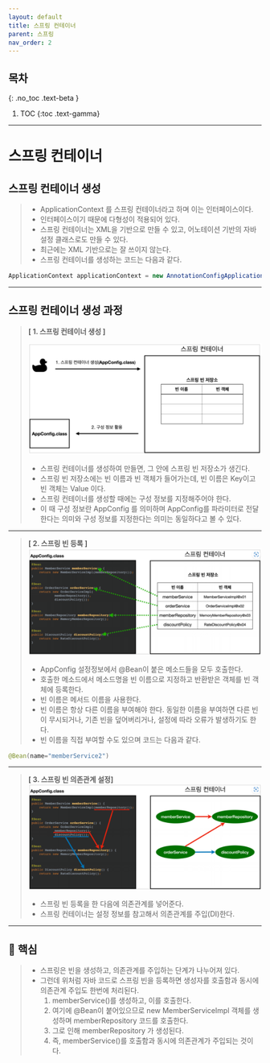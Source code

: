 ```yaml
---
layout: default
title: 스프링 컨테이너
parent: 스프링
nav_order: 2
---
```


## 목차
{: .no_toc .text-beta }

1. TOC
{:toc .text-gamma}
---

# **스프링 컨테이너**
## **스프링 컨테이너 생성**
> + ApplicationContext 를 스프링 컨테이너라고 하며 이는 인터페이스이다.
> + 인터페이스이기 때문에 다형성이 적용되어 있다.
> + 스프링 컨테이너는 XML을 기반으로 만들 수 있고, 어노테이션 기반의 자바 설정 클래스로도 만들 수 있다.
> + 최근에는 XML 기반으로는 잘 쓰이지 않는다. 
> + 스프링 컨테이너를 생성하는 코드는 다음과 같다. 

```java
ApplicationContext applicationContext = new AnnotationConfigApplicationContext(AppConfig.class);
```

---
## **스프링 컨테이너 생성 과정**
> **[ 1. 스프링 컨테이너 생성 ]**
> 
> ![](../../assets/images/springCoreBasic/springContainerCreate.PNG)
> + 스프링 컨테이너를 생성하여 만들면, 그 안에 스프링 빈 저장소가 생긴다.
> + 스프링 빈 저장소에는 빈 이름과 빈 객체가 들어가는데, 빈 이름은 Key이고 빈 객체는 Value 이다.
> + 스프링 컨테이너를 생성할 때에는 구성 정보를 지정해주어야 한다.
> + 이 때 구성 정보란 AppConfig 를 의미하며 AppConfig를 파라미터로 전달한다는 의미와 구성 정보를 지정한다는 의미는 동일하다고 볼 수 있다.

---

> **[ 2. 스프링 빈 등록 ]**
> ![](../../assets/images/springCoreBasic/springBeanSignup.PNG)
> + AppConfig 설정정보에서 @Bean이 붙은 메소드들을 모두 호출한다.
> + 호출한 메소드에서 메소드명을 빈 이름으로 지정하고 반환받은 객체를 빈 객체에 등록한다.
> + 빈 이름은 메서드 이름을 사용한다.
> + 빈 이름은 항상 다른 이름을 부여해야 한다. 동일한 이름을 부여하면 다른 빈이 무시되거나, 기존 빈을 덮어버리거나, 설정에 따라 오류가 발생하기도 한다.
> + 빈 이름을 직접 부여할 수도 있으며 코드는 다음과 같다.

```java
@Bean(name="memberService2")
```

---

> **[ 3.  스프링 빈 의존관계 설정]**
> ![](../../assets/images/springCoreBasic/springBeanDIsetup.PNG)
> + 스프링 빈 등록을 한 다음에 의존관계를 넣어준다.
> + 스프링 컨테이너는 설정 정보를 참고해서 의존관계를 주입(DI)한다.

---

## **📌 핵심**
> + 스프링은 빈을 생성하고, 의존관계를 주입하는 단계가 나누어져 있다.
> + 그런데 위처럼 자바 코드로 스프링 빈을 등록하면 생성자를 호출함과 동시에 의존관계 주입도 한번에 처리된다.
>   1. memberService()를 생성하고, 이를 호출한다.
>   2. 여기에 @Bean이 붙어있으므로 new MemberServiceImpl 객체를 생성하며 memberRepository 코드를 호출한다.
>   3. 그로 인해 memberRepository 가 생성된다.
>   4. 즉, memberService()를 호출함과 동시에 의존관계가 주입되는 것이다.